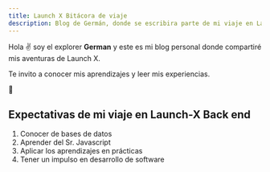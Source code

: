```yaml
---
title: Launch X Bitácora de viaje
description: Blog de Germán, donde se escribira parte de mi viaje en Launch-X Misión Backend con Node.js
---
```


Hola ✌️  soy el explorer **German** y este es mi blog personal donde compartiré mis aventuras de Launch X.

Te invito a conocer mis aprendizajes y leer mis experiencias.

🚀

## Expectativas de mi viaje en Launch-X Back end

1. Conocer de bases de datos
2. Aprender del Sr. Javascript
3. Aplicar los aprendizajes en prácticas
4. Tener un impulso en desarrollo de software
